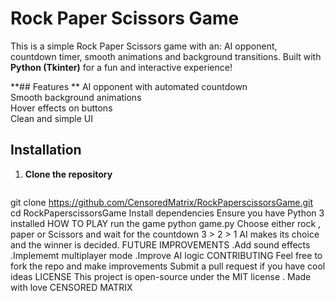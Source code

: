 # Rock Paper Scissors Game 

This is a  simple Rock Paper Scissors game with an: AI opponent,
countdown timer,
smooth animations and 
 background transitions. Built with __Python (Tkinter)__ for a fun and interactive experience!  

**##  Features ** 
 AI opponent with automated countdown  
 Smooth background animations  
 Hover effects on buttons  
Clean and simple UI  

## Installation  
1. **Clone the repository**  
   ```sh
 git clone https://github.com/CensoredMatrix/RockPaperscissorsGame.git
 cd RockPaperscissorsGame
Install dependencies
Ensure you have Python 3 installed
  HOW TO PLAY
  run the game
  python game.py
  Choose either rock , paper or Scissors and wait for the countdown 3 > 2 > 1
  AI makes its choice and the winner is decided.
  FUTURE IMPROVEMENTS 
  .Add sound effects 
  .Implememt multiplayer mode
  .Improve AI logic
  CONTRIBUTING 
   Feel free to fork the repo and make improvements 
   Submit a pull request if you have cool ideas
   LICENSE
   This project is open-source under the MIT license .
   Made with love CENSORED MATRIX
